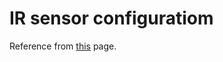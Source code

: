 # IR sensor configuratiom
Reference from [this](https://create.arduino.cc/projecthub/biharilifehacker/how-to-use-ir-sensor-with-arduino-with-full-code-bihar-3f29c3) page.
